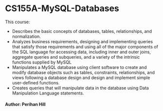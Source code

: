 # CS155A-MySQL-Databases

This course: 

* Describes the basic concepts of databases, tables, relationships, and normalization.
* Analyzes business requirements, designing and implementing queries that satisfy those requirements and using all of the major components of the SQL language for accessing data, including inner and outer joins, aggregate queries and subqueries, and a variety of the intrinsic functions supplied by MySQL
* Manipulates a MySQL database using client software to create and modify database objects such as tables, constraints, relationships, and views following a database design and design and implement simple user-defined functions. 
* Creates queries that will manipulate data in the database using Data Manipulation Language statements. 

#### Author: Perihan Hill 
